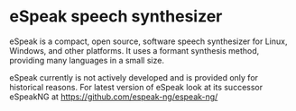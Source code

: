 # eSpeak speech synthesizer

eSpeak is a compact, open source, software speech synthesizer for Linux, Windows, and other platforms.
It uses a formant synthesis method, providing many languages in a small size.

eSpeak currently is not actively developed and is provided only for historical reasons.
For latest version of eSpeak look at its successor eSpeakNG at https://github.com/espeak-ng/espeak-ng/

